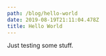 ```yaml
---
path: /blog/hello-world
date: 2019-08-19T21:11:04.478Z
title: Hello World
---
```


Just testing some stuff.